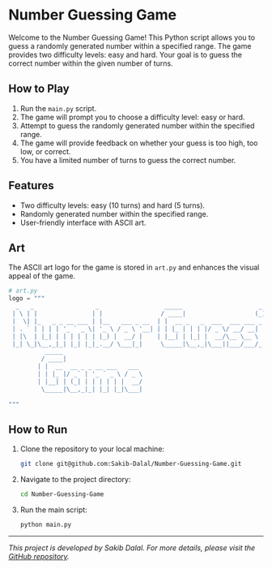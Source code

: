 # Number Guessing Game

Welcome to the Number Guessing Game! This Python script allows you to guess a randomly generated number within a specified range. The game provides two difficulty levels: easy and hard. Your goal is to guess the correct number within the given number of turns.


## How to Play

1. Run the `main.py` script.
2. The game will prompt you to choose a difficulty level: easy or hard.
3. Attempt to guess the randomly generated number within the specified range.
4. The game will provide feedback on whether your guess is too high, too low, or correct.
5. You have a limited number of turns to guess the correct number.

## Features

- Two difficulty levels: easy (10 turns) and hard (5 turns).
- Randomly generated number within the specified range.
- User-friendly interface with ASCII art.

## Art

The ASCII art logo for the game is stored in `art.py` and enhances the visual appeal of the game.

```python
# art.py
logo = """
  _   _                 _                  _____                     _              
 | \ | |               | |                / ____|                   (_)             
 |  \| |_   _ _ __ ___ | |__   ___ _ __  | |  __ _   _  ___  ___ ___ _ _ __   __ _  
 | . ` | | | | '_ ` _ \| '_ \ / _ \ '__| | | |_ | | | |/ _ \/ __/ __| | '_ \ / _` | 
 | |\  | |_| | | | | | | |_) |  __/ |    | |__| | |_| |  __/\__ \__ \ | | | | (_| | 
 |_| \_|\__,_|_| |_| |_|_.__/ \___|_|     \_____|\__,_|\___||___/___/_|_| |_|\__, | 
          _____                                                               __/ | 
         / ____|                                                             |___/  
        | |  __  __ _ _ __ ___   ___                                                
        | | |_ |/ _` | '_ ` _ \ / _ \                                               
        | |__| | (_| | | | | | |  __/                                               
         \_____|\__,_|_| |_| |_|\___|                                               
                                                                                    
"""

```

## How to Run

1. Clone the repository to your local machine:

    ```bash
    git clone git@github.com:Sakib-Dalal/Number-Guessing-Game.git
    ```

2. Navigate to the project directory:

    ```bash
    cd Number-Guessing-Game
    ```

3. Run the main script:

    ```bash
    python main.py
    ```



---

*This project is developed by Sakib Dalal. For more details, please visit the [GitHub repository](git@github.com:Sakib-Dalal/Number-Guessing-Game.git).*
